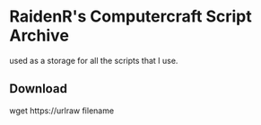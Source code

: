 # RaidenR's Computercraft Script Archive

used as a storage for all the scripts that I use.

## Download

wget https://urlraw filename
